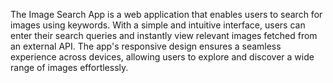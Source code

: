 The Image Search App is a web application that enables users to search for images using keywords. With a simple and intuitive interface, users can enter their search queries and instantly view relevant images fetched from an external API. The app's responsive design ensures a seamless experience across devices, allowing users to explore and discover a wide range of images effortlessly.
